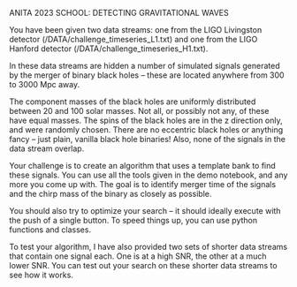 ANITA 2023 SCHOOL: DETECTING GRAVITATIONAL WAVES

You have been given two data streams: one from the LIGO Livingston detector (/DATA/challenge_timeseries_L1.txt) and one from the LIGO Hanford detector (/DATA/challenge_timeseries_H1.txt). 
	
In these data streams are hidden a number of simulated signals generated by the merger of binary black holes – these are located anywhere from 300 to 3000 Mpc away.

The component masses of the black holes are uniformly distributed between 20 and 100 solar masses. Not all, or possibly not any, of these have equal masses. The spins of the black holes are in the z direction only, and were randomly chosen. There are no eccentric black holes or anything fancy – just plain, vanilla black hole binaries! Also, none of the signals in the data stream overlap. 

Your challenge is to create an algorithm that uses a template bank to find these signals. You can use all the tools given in the demo notebook, and any more you come up with. The goal is to identify merger time of the signals and the chirp mass of the binary as closely as possible.

You should also try to optimize your search – it should ideally execute with the push of a single button. To speed things up, you can use python functions and classes.  

To test your algorithm, I have also provided two sets of shorter data streams that contain one signal each. One is at a high SNR, the other at a much lower SNR. You can test out your search on these shorter data streams to see how it works. 

